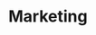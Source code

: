 ---
title: Marketing
summary: Contains posts related to `PaperMod`
description: Contains posts related to PaperMod
---